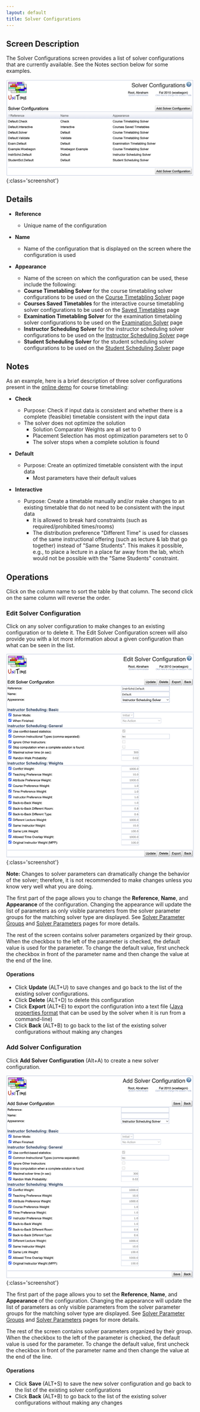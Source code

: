 ```yaml
---
layout: default
title: Solver Configurations
---
```



## Screen Description

The Solver Configurations screen provides a list of solver configurations that are currently available. See the Notes section below for some examples.

![Solver Configurations](images/solver-configurations-1.png){:class='screenshot'}

## Details

* **Reference**
    * Unique name of the configuration

* **Name**
    * Name of the configuration that is displayed on the screen where the configuration is used

* **Appearance**
    * Name of the screen on which the configuration can be used, these include the following:
    * **Course Timetabling Solver** for the course timetabling solver configurations to be used on the [Course Timetabling Solver](course-timetabling-solver) page
    * **Courses Saved Timetables** for the interactive course timetabling solver configurations to be used on the [Saved Timetables](saved-timetables) page
    * **Examination Timetabling Solver** for the examination timetabling solver configurations to be used on the [Examination Solver](examination-solver) page
    * **Instructor Scheduling Solver** for the instructor scheduling solver configurations to be used on the [Instructor Scheduling Solver](instructor-scheduling-solver) page
    * **Student Scheduling Solver** for the student scheduling solver configurations to be used on the [Student Scheduling Solver](student-scheduling-solver) page

## Notes

As an example, here is a brief description of three solver configurations present in the [online demo](https://demo.unitime.org) for course timetabling:

* **Check**
    * Purpose: Check if input data is consistent and whether there is a complete (feasible) timetable consistent with the input data
    * The solver does not optimize the solution
        * Solution Comparator Weights are all set to 0
        * Placement Selection has most optimization parameters set to 0
        * The solver stops when a complete solution is found

* **Default**
    * Purpose: Create an optimized timetable consistent with the input data
        * Most parameters have their default values

* **Interactive**
    * Purpose: Create a timetable manually and/or make changes to an existing timetable that do not need to be consistent with the input data
        * It is allowed to break hard constraints (such as required/prohibited times/rooms)
        * The distribution preference "Different Time" is used for classes of the same instructional offering (such as lecture & lab that go together) instead of "Same Students". This makes it possible, e.g., to place a lecture in a place far away from the lab, which would not be possible with the "Same Students" constraint.

## Operations

Click on the column name to sort the table by that column. The second click on the same column will reverse the order.

### Edit Solver Configuration

Click on any solver configuration to make changes to an existing configuration or to delete it. The Edit Solver Configuration screen will also provide you with a lot more information about a given configuration than what can be seen in the list.

![Solver Configurations](images/solver-configurations-3.png){:class='screenshot'}

**Note:** Changes to solver parameters can dramatically change the behavior of the solver; therefore, it is not recommended to make changes unless you know very well what you are doing.

The first part of the page allows you to change the **Reference**, **Name**, and **Appearance** of the configuration. Changing the appearance will update the list of parameters as only visible parameters from the solver parameter groups for the matching solver type are displayed. See [Solver Parameter Groups](solver-parameter-groups) and [Solver Parameters](solver-parameters) pages for more details.

The rest of the screen contains solver parameters organized by their group. When the checkbox to the left of the parameter is checked, the default value is used for the parameter. To change the default value, first uncheck the checkbox in front of the parameter name and then change the value at the end of the line.

#### Operations

* Click **Update** (ALT+U) to save changes and go back to the list of the existing solver configurations.
* Click **Delete** (ALT+D) to delete this configuration
* Click **Export** (ALT+E) to export the configuration into a text file ([Java properties format](https://en.wikipedia.org/wiki/.properties) that can be used by the solver when it is run from a command-line)
* Click **Back** (ALT+B) to go back to the list of the existing solver configurations without making any changes

### Add Solver Configuration

Click **Add Solver Configuration** (Alt+A) to create a new solver configuration.

![Solver Configurations](images/solver-configurations-2.png){:class='screenshot'}

The first part of the page allows you to set the **Reference**, **Name**, and **Appearance** of the configuration. Changing the appearance will update the list of parameters as only visible parameters from the solver parameter groups for the matching solver type are displayed. See [Solver Parameter Groups](solver-parameter-groups) and [Solver Parameters](solver-parameters) pages for more details.

The rest of the screen contains solver parameters organized by their group. When the checkbox to the left of the parameter is checked, the default value is used for the parameter. To change the default value, first uncheck the checkbox in front of the parameter name and then change the value at the end of the line.

#### Operations
* Click **Save** (ALT+S) to save the new solver configuration and go back to the list of the existing solver configurations
* Click **Back** (ALT+B) to go back to the list of the existing solver configurations without making any changes
